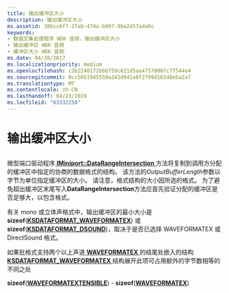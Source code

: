 ```yaml
---
title: 输出缓冲区大小
description: 输出缓冲区大小
ms.assetid: 386cc6f7-2fab-474a-b997-9ba2457ada0c
keywords:
- 数据交集处理程序 WDK 音频，输出缓冲区大小
- 输出缓冲区 WDK 音频
- 缓冲区大小 WDK 音频
ms.date: 04/20/2017
ms.localizationpriority: medium
ms.openlocfilehash: c3b2240172bbb759c621d5aa47570007c7f544e4
ms.sourcegitcommit: 0cc5051945559a242d941a6f2799d161d8eba2a7
ms.translationtype: MT
ms.contentlocale: zh-CN
ms.lasthandoff: 04/23/2019
ms.locfileid: "63332250"
---
```

# <a name="output-buffer-size"></a>输出缓冲区大小


## <span id="output_buffer_size"></span><span id="OUTPUT_BUFFER_SIZE"></span>


微型端口驱动程序[ **IMiniport::DataRangeIntersection** ](https://msdn.microsoft.com/library/windows/hardware/ff536764)方法将复制到调用方分配的缓冲区中指定的协商的数据格式的结构。 该方法的*OutputBufferLength*参数以字节为单位指定缓冲区的大小。 请注意，格式结构的大小因所选的格式。 为了避免超出缓冲区末尾写入**DataRangeIntersection**方法应首先验证分配的缓冲区是否足够大，以包含格式。

有关 mono 或立体声格式中，输出缓冲区的最小大小是**sizeof**([**KSDATAFORMAT\_WAVEFORMATEX**](https://msdn.microsoft.com/library/windows/hardware/ff537095)) 或**sizeof**([**KSDATAFORMAT\_DSOUND**](https://msdn.microsoft.com/library/windows/hardware/ff537094))，取决于是否已选择 WAVEFORMATEX 或 DirectSound 格式。

如果批格式支持两个以上声道[ **WAVEFORMATEX** ](https://msdn.microsoft.com/library/windows/hardware/ff538799)的结尾处嵌入的结构[**KSDATAFORMAT\_WAVEFORMATEX** ](https://msdn.microsoft.com/library/windows/hardware/ff537095)结构展开此项可占用额外的字节数相等的不同之处

**sizeof**([**WAVEFORMATEXTENSIBLE**](https://msdn.microsoft.com/library/windows/hardware/ff538802)) - **sizeof**([**WAVEFORMATEX**](https://msdn.microsoft.com/library/windows/hardware/ff538799))

 

 




